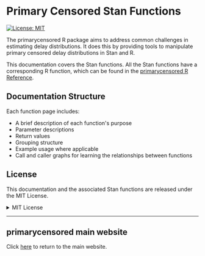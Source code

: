 # Primary Censored Stan Functions

[![License: MIT](https://img.shields.io/badge/License-MIT-yellow.svg)](https://opensource.org/licenses/MIT)

The primarycensored R package aims to address common challenges in estimating delay distributions. It does this by providing tools to manipulate primary censored delay distributions in Stan and R.

This documentation covers the Stan functions. All the Stan functions have a corresponding R function, which can be found in the [primarycensored R Reference](https://primarycensored.epinowcast.org/dev/reference/index.html).

## Documentation Structure

Each function page includes:
- A brief description of each function's purpose
- Parameter descriptions
- Return values
- Grouping structure
- Example usage where applicable
- Call and caller graphs for learning the relationships between functions

## License

This documentation and the associated Stan functions are released under the MIT License.

<details>
<summary>MIT License</summary>

```markdown
MIT License

Copyright (c) 2024 primarycensored authors

Permission is hereby granted, free of charge, to any person obtaining a copy
of this software and associated documentation files (the "Software"), to deal
in the Software without restriction, including without limitation the rights
to use, copy, modify, merge, publish, distribute, sublicense, and/or sell
copies of the Software, and to permit persons to whom the Software is
furnished to do so, subject to the following conditions:

The above copyright notice and this permission notice shall be included in all
copies or substantial portions of the Software.

THE SOFTWARE IS PROVIDED "AS IS", WITHOUT WARRANTY OF ANY KIND, EXPRESS OR
IMPLIED, INCLUDING BUT NOT LIMITED TO THE WARRANTIES OF MERCHANTABILITY,
FITNESS FOR A PARTICULAR PURPOSE AND NONINFRINGEMENT. IN NO EVENT SHALL THE
AUTHORS OR COPYRIGHT HOLDERS BE LIABLE FOR ANY CLAIM, DAMAGES OR OTHER
LIABILITY, WHETHER IN AN ACTION OF CONTRACT, TORT OR OTHERWISE, ARISING FROM,
OUT OF OR IN CONNECTION WITH THE SOFTWARE OR THE USE OR OTHER DEALINGS IN THE
SOFTWARE.
```
</details>

---

## primarycensored main website

Click [here](https://primarycensored.epinowcast.org/dev/index.html) to return to the main website.
